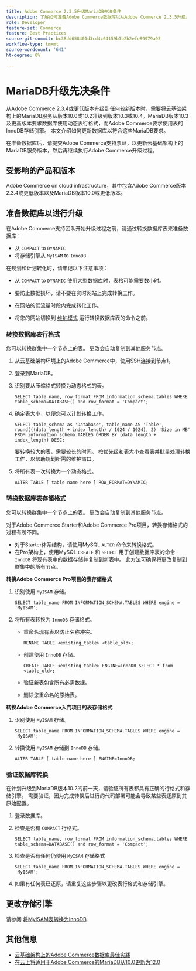 ```yaml
---
title: Adobe Commerce 2.3.5升级MariaDB先决条件
description: 了解如何准备Adobe Commerce数据库以从Adobe Commerce 2.3.5升级。
role: Developer
feature-set: Commerce
feature: Best Practices
source-git-commit: bc38dd658401d3cd4c64159b1b2b2efe89979a93
workflow-type: tm+mt
source-wordcount: '641'
ht-degree: 0%

---
```



# MariaDB升级先决条件

从Adobe Commerce 2.3.4或更低版本升级到任何较新版本时，需要将云基础架构上的MariaDB服务从版本10.0或10.2升级到版本10.3或10.4。MariaDB版本10.3及更高版本要求数据库使用动态表行格式，而Adobe Commerce要求使用表的InnoDB存储引擎。 本文介绍如何更新数据库以符合这些MariaDB要求。

在准备数据库后，请提交Adobe Commerce支持票证，以更新云基础架构上的MariaDB服务版本，然后再继续执行Adobe Commerce升级过程。

## 受影响的产品和版本

Adobe Commerce on cloud infrastructure，其中包含Adobe Commerce版本2.3.4或更低版本以及MariaDB版本10.0或更低版本。

## 准备数据库以进行升级

在Adobe Commerce支持团队开始升级过程之前，请通过转换数据库表来准备数据库：

- 从 `COMPACT` to `DYNAMIC`
- 将存储引擎从 `MyISAM` to `InnoDB`

在规划和计划转化时，请牢记以下注意事项：

- 从 `COMPACT` to `DYNAMIC` 使用大型数据库时，表格可能需要数小时。

- 要防止数据损坏，请不要在实时网站上完成转换工作。

- 在网站的低流量时段内完成转化工作。

- 将您的网站切换到 [维护模式](../../../installation/tutorials/maintenance-mode.md) 运行转换数据库表的命令之前。

### 转换数据库表行格式

您可以转换群集中一个节点上的表。 更改会自动复制到其他服务节点。

1. 从云基础架构环境上的Adobe Commerce中，使用SSH连接到节点1。

1. 登录到MariaDB。

1. 识别要从压缩格式转换为动态格式的表。

   ```mysql
   SELECT table_name, row_format FROM information_schema.tables WHERE table_schema=DATABASE() and row_format = 'Compact';
   ```

1. 确定表大小，以便您可以计划转换工作。

   ```mysql
   SELECT table_schema as 'Database', table_name AS 'Table', round(((data_length + index_length) / 1024 / 1024), 2) 'Size in MB' FROM information_schema.TABLES ORDER BY (data_length + index_length) DESC;
   ```

   要转换较大的表，需要较长的时间。 按优先级和表大小查看表并批量处理转换工作，以帮助规划所需的维护窗口。

1. 将所有表一次转换为一个动态格式。

   ```mysql
   ALTER TABLE [ table name here ] ROW_FORMAT=DYNAMIC;
   ```

### 转换数据库表存储格式

您可以转换群集中一个节点上的表。 更改会自动复制到其他服务节点。

对于Adobe Commerce Starter和Adobe Commerce Pro项目，转换存储格式的过程有所不同。

- 对于Starter体系结构，请使用MySQL `ALTER` 命令来转换格式。
- 在Pro架构上，使用MySQL `CREATE` 和 `SELECT` 用于创建数据库表的命令 `InnoDB` 将现有表中的数据存储并复制到新表中。 此方法可确保将更改复制到群集中的所有节点。

**转换Adobe Commerce Pro项目的表存储格式**

1. 识别使用 `MyISAM` 存储。

   ```mysql
   SELECT table_name FROM INFORMATION_SCHEMA.TABLES WHERE engine = 'MyISAM';
   ```

1. 将所有表转换为 `InnoDB` 存储格式。

   - 重命名现有表以防止名称冲突。

      ```mysql
      RENAME TABLE <existing_table> <table_old>;
      ```

   - 创建使用 `InnoDB` 存储。

      ```mysql
      CREATE TABLE <existing_table> ENGINE=InnoDB SELECT * from <table_old>;
      ```

   - 验证新表包含所有必需数据。

   - 删除您重命名的原始表。


**转换Adobe Commerce入门项目的表存储格式**

1. 识别使用 `MyISAM` 存储。

   ```mysql
   SELECT table_name FROM INFORMATION_SCHEMA.TABLES WHERE engine = 'MyISAM';
   ```

1. 转换使用 `MyISAM` 存储到 `InnoDB` 存储。

   ```mysql
   ALTER TABLE [ table name here ] ENGINE=InnoDB;
   ```

### 验证数据库转换

在计划升级到MariaDB版本10.2的前一天，请验证所有表都具有正确的行格式和存储引擎。 需要验证，因为完成转换后进行的代码部署可能会导致某些表还原到其原始配置。

1. 登录数据库。

1. 检查是否有 `COMPACT` 行格式。

   ```mysql
   SELECT table_name, row_format FROM information_schema.tables WHERE table_schema=DATABASE() and row_format = 'Compact';
   ```

1. 检查是否有任何仍使用 `MyISAM` 存储格式

   ```mysql
   SELECT table_name FROM INFORMATION_SCHEMA.TABLES WHERE engine = 'MyISAM';
   ```

1. 如果有任何表已还原，请重复这些步骤以更改表行格式和存储引擎。

## 更改存储引擎

请参阅 [将MyISAM表转换为InnoDB](../planning/database-on-cloud.md).

## 其他信息

- [云基础架构上的Adobe Commerce数据库最佳实践](../planning/database-on-cloud.md)
- [在云上将适用于Adobe Commerce的MariaDB从10.0更新为12.0](https://experienceleague.adobe.com/docs/commerce-knowledge-base/kb/how-to/upgrade-mariadb-10.0-to-10.2-for-magento-commerce-cloud.html)

